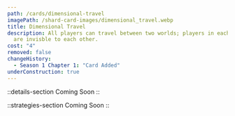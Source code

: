 ```yaml
---
path: /cards/dimensional-travel
imagePath: /shard-card-images/dimensional_travel.webp
title: Dimensional Travel
description: All players can travel between two worlds; players in each world
  are invisble to each other.
cost: "4"
removed: false
changeHistory:
  - Season 1 Chapter 1: "Card Added"
underConstruction: true
---
```


::details-section
Coming Soon
::

::strategies-section
Coming Soon
::
